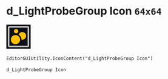 # d_LightProbeGroup Icon `64x64`
<img src="/img/d_LightProbeGroup%20Icon.png" width=64 height=64>

``` CSharp
EditorGUIUtility.IconContent("d_LightProbeGroup Icon")
```
```
d_LightProbeGroup Icon
```
